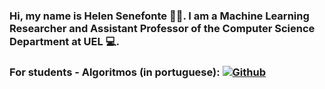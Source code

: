 ### Hi, my name is Helen Senefonte 👩‍🏫. I am a Machine Learning Researcher and Assistant Professor of the Computer Science Department at UEL 💻. 

### For students - Algoritmos (in portuguese): [![Github](https://aleen42.github.io/badges/src/line.svg)](https://github.com/helen-senefonte/1COP005-Algoritmos)

